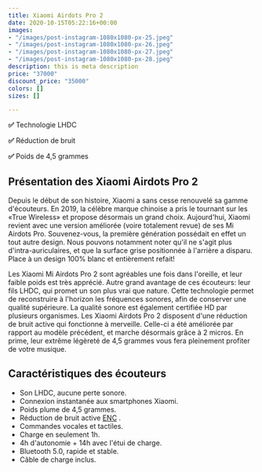 ```yaml
---
title: Xiaomi Airdots Pro 2
date: 2020-10-15T05:22:16+00:00
images:
- "/images/post-instagram-1080x1080-px-25.jpeg"
- "/images/post-instagram-1080x1080-px-26.jpeg"
- "/images/post-instagram-1080x1080-px-27.jpeg"
- "/images/post-instagram-1080x1080-px-28.jpeg"
description: this is meta description
price: "37000"
discount_price: "35000"
colors: []
sizes: []

---
```

**✅** Technologie LHDC

**✅** Réduction de bruit

**✅** Poids de 4,5 grammes

## Présentation des Xiaomi Airdots Pro 2

Depuis le début de son histoire, Xiaomi a sans cesse renouvelé sa gamme d'écouteurs. En 2019, la célèbre marque chinoise a pris le tournant sur les «True Wireless» et propose désormais un grand choix. Aujourd'hui, Xiaomi revient avec une version améliorée (voire totalement revue) de ses Mi Airdots Pro. Souvenez-vous, la première génération possédait en effet un tout autre design. Nous pouvons notamment noter qu'il ne s'agit plus d'intra-auriculaires, et que la surface grise positionnée à l'arrière a disparu. Place à un design 100% blanc et entièrement refait!

Les Xiaomi Mi Airdots Pro 2 sont agréables une fois dans l'oreille, et leur faible poids est très apprécié. Autre grand avantage de ces écouteurs: leur fils LHDC, qui promet un son plus vrai que nature. Cette technologie permet de reconstruire à l'horizon les fréquences sonores, afin de conserver une qualité supérieure. La qualité sonore est également certifiée HD par plusieurs organismes. Les Xiaomi Airdots Pro 2 disposent d'une réduction de bruit active qui fonctionne à merveille. Celle-ci a été améliorée par rapport au modèle précédent, et marche désormais grâce à 2 micros. En prime, leur extrême légèreté de 4,5 grammes vous fera pleinement profiter de votre musique.

## Caractéristiques des écouteurs

* Son LHDC, aucune perte sonore.
* Connexion instantanée aux smartphones Xiaomi.
* Poids plume de 4,5 grammes.
* Réduction de bruit active [ENC](https://fr.wikipedia.org/wiki/Contr%C3%B4le_actif_du_bruit) .
* Commandes vocales et tactiles.
* Charge en seulement 1h.
* 4h d'autonomie + 14h avec l'étui de charge.
* Bluetooth 5.0, rapide et stable.
* Câble de charge inclus.